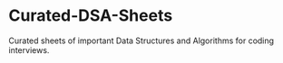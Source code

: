 # Curated-DSA-Sheets

Curated sheets of important Data Structures and Algorithms for coding interviews.
